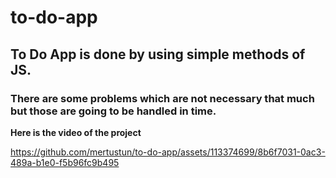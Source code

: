 # to-do-app
## To Do App is done by using simple methods of JS.
### There are some problems which are not necessary that much but those are going to be handled in time.
**__Here is the video of the project__**


https://github.com/mertustun/to-do-app/assets/113374699/8b6f7031-0ac3-489a-b1e0-f5b96fc9b495







